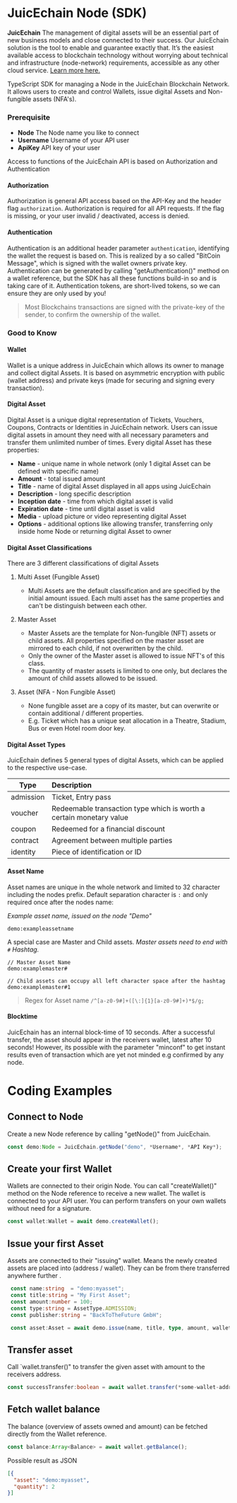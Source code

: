 # JuicEchain Node (SDK)

**JuicEchain** The management of digital assets will be an essential part of new business models and close connected to 
their success. Our JuicEchain solution is the tool to enable and guarantee exactly that. It’s the easiest available 
access to blockchain technology without worrying about technical and infrastructure (node-network) requirements, 
accessible as any other cloud service. <a href="https://juicecommerce.de/juicechain">Learn more here.</a> 

TypeScript SDK for managing a Node in the JuicEchain Blockchain Network. It allows users to create and control Wallets, issue 
digital Assets and Non-fungible assets (NFA's).<br />

### Prerequisite

 - **Node** The Node name you like to connect
 - **Username** Username of your API user
 - **ApiKey** API key of your user

Access to functions of the JuicEchain API is based on Authorization and Authentication

#### Authorization
Authorization is general API access based on the API-Key and the header flag `authorization`. Authorization
is required for all API requests. If the flag is missing, or your user invalid / deactivated, access is denied.
 
#### Authentication 
Authentication is an additional header parameter `authentication`, identifying the wallet the request is based on. 
This is realized by a so called "BitCoin Message", which is signed with the wallet owners private key. 
Authentication can be generated by calling "getAuthentication()" method on a wallet reference, but the SDK has all these 
functions build-in so and is taking care of it. 
Authentication tokens, are short-lived tokens, so we can ensure they are only used by you!

>Most Blockchains transactions are signed with the private-key of the sender, to confirm the ownership of the wallet.

### Good to Know

#### Wallet
Wallet is a unique address in JuicEchain which allows its owner to manage and collect digital Assets. It is based on 
asymmetric encryption with public (wallet address) and private keys (made for securing and signing every transaction).  


#### Digital Asset
Digital Asset is a unique digital representation of Tickets, Vouchers, Coupons, Contracts or Identities in JuicEchain 
network. Users can issue digital assets in amount they need with all necessary parameters and transfer them
unlimited number of times. Every digital Asset has these properties: <br />
* **Name** - unique name in whole network (only 1 digital Asset can be defined with specific name)
* **Amount** - total issued amount
* **Title** - name of digital Asset displayed in all apps using JuicEchain
* **Description** - long specific description
* **Inception date** - time from which digital asset is valid  
* **Expiration date** - time until digital asset is valid
* **Media** - upload picture or video representing digital Asset
* **Options** - additional options like allowing transfer, transferring only inside home Node or returning digital Asset to
owner

####  Digital Asset Classifications

There are 3 different classifications of digital Assets
1. Multi Asset (Fungible Asset)
    * Multi Assets are the default classification and are specified by the initial amount issued. Each multi asset has the same
    properties and can't be distinguish between each other. 

2. Master Asset
    * Master Assets are the template for Non-fungible (NFT) assets or child assets. All properties specified
    on the master asset are mirrored to each child, if not overwritten by the child.
    * Only the owner of the Master asset is allowed to issue NFT's of this class.
    * The quantity of master assets is limited to one only, but declares the amount of child assets allowed to be issued.

2. Asset (NFA - Non Fungible Asset)
    * None fungible asset are a copy of its master, but can overwrite or contain additional / different properties.
    * E.g. Ticket which has a unique seat allocation in a Theatre, Stadium, Bus or even Hotel room door key.

#### Digital Asset Types

JuicEchain defines 5 general types of digital Assets, which can be applied to the respective use-case.

| Type        | Description   |
| ------------- |:-------------|
| admission    | Ticket, Entry pass  |
| voucher      | Redeemable transaction type which is worth a certain monetary value      |
| coupon | Redeemed for a financial discount     |
| contract | Agreement between multiple parties     |
| identity | Piece of identification or ID     |

#### Asset Name

Asset names are unique in the whole network and limited to 32 character including the nodes prefix.
Default separation character is `:` and only required once after the nodes name:

*Example asset name, issued on the node "Demo"*
 ```
 demo:exampleassetname
 ```

A special case are Master and Child assets. *Master assets need to end with  `#` Hashtag.*
 ```
 // Master Asset Name
 demo:examplemaster#

 // Child assets can occupy all left character space after the hashtag
 demo:examplemaster#1
 ```

 > Regex for Asset name
 > `/^[a-z0-9#]+([\:]{1}[a-z0-9#]+)*$/g;`


#### Blocktime

JuicEchain has an internal block-time of 10 seconds. After a successful transfer, the asset should appear
in the receivers wallet, latest after 10 seconds! However, its possible with the parameter "minconf" to get
instant results even of transaction which are yet not minded e.g confirmed by any node.

# Coding Examples
 ## Connect to Node

Create a new Node reference by calling "getNode()" from JuicEchain.
 ```typescript
const demo:Node = JuicEchain.getNode("demo", *Username*, *API Key*);
 ```

## Create your first Wallet

Wallets are connected to their origin Node. You can call "createWallet()" method on the Node reference
to receive a new wallet. The wallet is connected to your API user. You can perform transfers
on your own wallets without need for a signature.  

```typescript
const wallet:Wallet = await demo.createWallet();
```

## Issue your first Asset

Assets are connected to their "issuing" wallet. Means the newly created assets are placed
into (address / wallet). They can be from there transferred anywhere further  .

```typescript
 const name:string  = "demo:myasset";
 const title:string = "My First Asset";
 const amount:number = 100;
 const type:string = AssetType.ADMISSION;
 const publisher:string = "BackToTheFuture GmbH";

 const asset:Asset = await demo.issue(name, title, type, amount, wallet.address, publisher);
```

## Transfer asset

Call `wallet.transfer()" to transfer the given asset with amount to the receivers address.

```typescript
const successTransfer:boolean = await wallet.transfer(*some-wallet-address*, "demo:myasset", 2, "");
```

## Fetch wallet balance

The balance (overview of assets owned and amount) can be fetched directly from the Wallet reference.

```typescript
const balance:Array<Balance> = await wallet.getBalance();
```

Possible result as JSON
```json
[{
  "asset": "demo:myasset",
  "quantity": 2
}]
```
